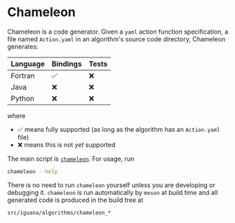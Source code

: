 # Chameleon

Chameleon is a code generator. Given a `yaml` action function specification,
a file named `Action.yaml` in an algorithm's source code directory, Chameleon
generates:

| Language | Bindings                 | Tests                    |
| ---      | ---                      | ---                      |
| Fortran  | :white_check_mark:       | :x:                      |
| Java     | :x:                      | :x:                      |
| Python   | :x:                      | :x:                      |

where
- :white_check_mark: means fully supported (as long as the algorithm has an `Action.yaml` file)
- :x: means this is not _yet_ supported

The main script is [`chameleon`](chameleon). For usage, run
```bash
chameleon --help
```
There is no need to run `chameleon` yourself unless you are developing or debugging it.
`chameleon` is run automatically by `meson` at build time and all generated
code is produced in the build tree at
```
src/iguana/algorithms/chameleon_*
```
